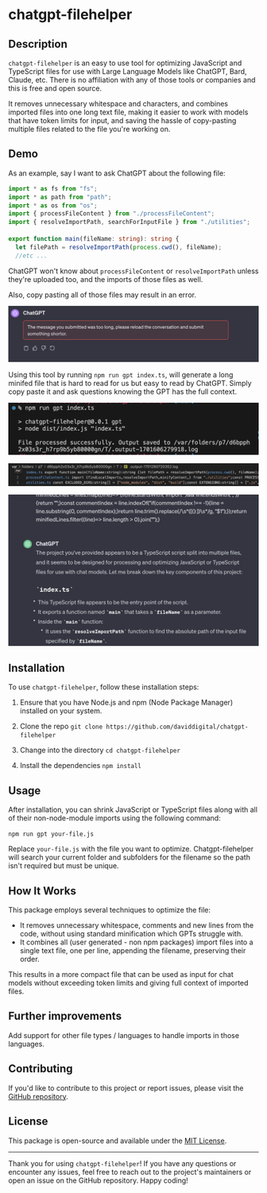 # chatgpt-filehelper

## Description

`chatgpt-filehelper` is an easy to use tool for optimizing JavaScript and TypeScript files for use with Large Language Models like ChatGPT, Bard, Claude, etc. There is no affiliation with any of those tools or companies and this is free and open source.

It removes unnecessary whitespace and characters, and combines imported files into one long text file, making it easier to work with models that have token limits for input, and saving the hassle of copy-pasting multiple files related to the file you're working on.

## Demo

As an example, say I want to ask ChatGPT about the following file:

```ts
import * as fs from "fs";
import * as path from "path";
import * as os from "os";
import { processFileContent } from "./processFileContent";
import { resolveImportPath, searchForInputFile } from "./utilities";

export function main(fileName: string): string {
  let filePath = resolveImportPath(process.cwd(), fileName);
  //etc ...
```

ChatGPT won't know about `processFileContent` or `resolveImportPath` unless they're uploaded too, and the imports of those files as well.

Also, copy pasting all of those files may result in an error.

![Too long](images/too_long.png)

Using this tool by running `npm run gpt index.ts`, will generate a long minifed file that is hard to read for us but easy to read by ChatGPT. Simply copy paste it and ask questions knowing the GPT has the full context.

![Usage](/images/usage.png)

![Generated File](images/generatedfile.png)

![ChatGPT reading combined file](images/chatgpt.png)

## Installation

To use `chatgpt-filehelper`, follow these installation steps:

1. Ensure that you have Node.js and npm (Node Package Manager) installed on your system.

2. Clone the repo `git clone https://github.com/daviddigital/chatgpt-filehelper`

3. Change into the directory `cd chatgpt-filehelper`

4. Install the dependencies `npm install`

## Usage

After installation, you can shrink JavaScript or TypeScript files along with all of their non-node-module imports using the following command:

`npm run gpt your-file.js`

Replace `your-file.js` with the file you want to optimize. Chatgpt-filehelper will search your current folder and subfolders for the filename so the path isn't required but must be unique.

## How It Works

This package employs several techniques to optimize the file:

- It removes unnecessary whitespace, comments and new lines from the code, without using standard minification which GPTs struggle with.
- It combines all (user generated - non npm packages) import files into a single text file, one per line, appending the filename, preserving their order.

This results in a more compact file that can be used as input for chat models without exceeding token limits and giving full context of imported files.

## Further improvements

Add support for other file types / languages to handle imports in those languages.

## Contributing

If you'd like to contribute to this project or report issues, please visit the [GitHub repository](https://github.com/daviddigital/chatgpt-filehelper).

## License

This package is open-source and available under the [MIT License](LICENSE).

---

Thank you for using `chatgpt-filehelper`! If you have any questions or encounter any issues, feel free to reach out to the project's maintainers or open an issue on the GitHub repository. Happy coding!
